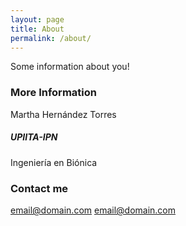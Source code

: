 ```yaml
---
layout: page
title: About
permalink: /about/
---
```


Some information about you!

### More Information

Martha Hernández Torres
##### UPIITA-IPN
Ingeniería en Biónica

### Contact me

[email@domain.com](mailto:marthah.t91@gmail.com)
[email@domain.com](mailto:mhernandez1828@alumno.ipn.mx)
